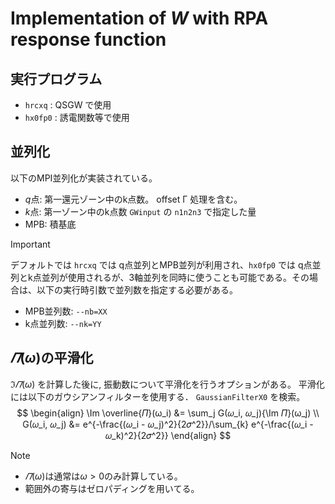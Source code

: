# Implementation of $W$ with RPA response function

## 実行プログラム
- `hrcxq` : QSGW で使用
- `hx0fp0` : 誘電関数等で使用

## 並列化
以下のMPI並列化が実装されている。
 - $q$点: 第一還元ゾーン中のk点数。 offset Γ 処理を含む。
 - $k$点: 第一ゾーン中のk点数 `GWinput` の `n1n2n3` で指定した量
 - MPB: 積基底

> [!important]
> デフォルトでは `hrcxq` では q点並列とMPB並列が利用され、`hx0fp0` では q点並列とk点並列が使用されるが、3軸並列を同時に使うことも可能である。その場合は、以下の実行時引数で並列数を指定する必要がある。
> - MPB並列数: `--nb=XX`
> - k点並列数: `--nk=YY`

## $𝛱(ω)$の平滑化

$\Im 𝛱(ω)$ を計算した後に, 振動数について平滑化を行うオプションがある。
平滑化には以下のガウシアンフィルターを使用する． `GaussianFilterX0` を検索。
$$
\begin{align}
\Im \overline{𝛱}(ω_i) &= \sum_j G(𝜔_i, 𝜔_j){\Im 𝛱}(ω_j) \\
G(𝜔_i, 𝜔_j) &= e^{-\frac{(𝜔_i - 𝜔_j)^2}{2𝜎^2}}/\sum_{k} e^{-\frac{(𝜔_i - 𝜔_k)^2}{2𝜎^2}}
\end{align}
$$

> [!NOTE]
> - $𝛱(ω)$は通常は$ω>0$のみ計算している。
> - 範囲外の寄与はゼロパディングを用いてる。

<!-- ## $W^c(𝒒,𝜔)$の平滑化 -->
<!-- 誘電関数$𝜀_{𝜇𝜈}(𝒒,𝜔) ≃ 0$となる場合はプラズマ振動が発生し$W^c = (1/𝜀 - 1)v$に異常が表れるが数値計算上の有限の$𝜔$メッシュでは,  -->
<!-- $$ -->
<!-- \begin{align} -->
<!-- 𝜀_{𝜇𝜈}(𝒒,𝜔) = 𝛿_{𝜇𝜈}(1 - iη) - \sqrt{v_𝜇(𝒒)} {𝛱}_{𝜇𝜈}(𝒒,ω)\sqrt{v_𝜈(𝒒)} -->
<!-- \end{align} -->
<!-- $$ -->
<!---->
